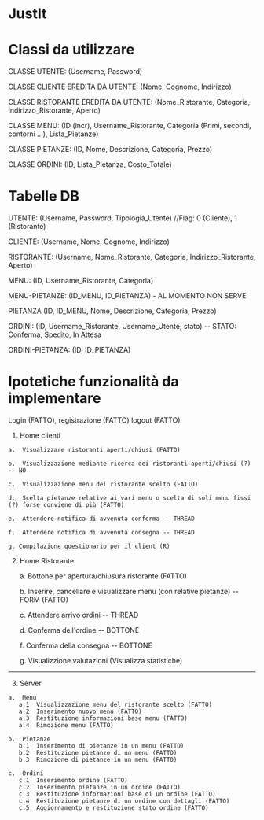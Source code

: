 # JustIt

# Classi da utilizzare

CLASSE UTENTE: (Username, Password)

CLASSE CLIENTE EREDITA DA UTENTE: (Nome, Cognome, Indirizzo)

CLASSE RISTORANTE EREDITA DA UTENTE: (Nome_Ristorante, Categoria, Indirizzo_Ristorante, Aperto)

CLASSE MENU: (ID (incr), Username_Ristorante, Categoria (Primi, secondi, contorni ...), Lista_Pietanze)

CLASSE PIETANZE: (ID, Nome, Descrizione, Categoria, Prezzo)

CLASSE ORDINI: (ID, Lista_Pietanza, Costo_Totale)


# Tabelle DB

UTENTE: (Username, Password, Tipologia_Utente) //Flag: 0 (Cliente), 1 (Ristorante)

CLIENTE: (Username, Nome, Cognome, Indirizzo)

RISTORANTE: (Username, Nome_Ristorante, Categoria, Indirizzo_Ristorante, Aperto)

MENU: (ID, Username_Ristorante, Categoria)

MENU-PIETANZE: (ID_MENU, ID_PIETANZA) - AL MOMENTO NON SERVE

PIETANZA (ID, ID_MENU, Nome, Descrizione, Categoria, Prezzo)

ORDINI: (ID, Username_Ristorante, Username_Utente, stato) --  STATO: Conferma, Spedito, In Attesa

ORDINI-PIETANZA: (ID, ID_PIETANZA)


# Ipotetiche funzionalità da implementare

  Login (FATTO), registrazione (FATTO)
  logout (FATTO)
  
  1. Home clienti
  
    a.  Visualizzare ristoranti aperti/chiusi (FATTO)
    
    b.  Visualizzazione mediante ricerca dei ristoranti aperti/chiusi (?) -- NO
    
    c.  Visualizzazione menu del ristorante scelto (FATTO)
    
    d.  Scelta pietanze relative ai vari menu o scelta di soli menu fissi (?) forse conviene di più (FATTO)
    
    e.  Attendere notifica di avvenuta conferma -- THREAD
   
    f.  Attendere notifica di avvenuta consegna -- THREAD
    
    g. Compilazione questionario per il client (R)
    
 
 2. Home Ristorante
 
      a. Bottone per apertura/chiusura ristorante (FATTO)

      b. Inserire, cancellare e visualizzare menu (con relative pietanze) -- FORM (FATTO)  

      c. Attendere arrivo ordini -- THREAD

      d. Conferma dell'ordine -- BOTTONE
 
      f. Conferma della consegna -- BOTTONE
      
      g. Visualizzione valutazioni (Visualizza statistiche)
    
    
**********************************************


  3. Server

    a.  Menu
       a.1  Visualizzazione menu del ristorante scelto (FATTO)
       a.2  Inserimento nuovo menu (FATTO)
       a.3  Restituzione informazioni base menu (FATTO)
       a.4  Rimozione menu (FATTO)
    
    b.  Pietanze           
       b.1  Inserimento di pietanze in un menu (FATTO)
       b.2  Restituzione pietanze di un menu (FATTO)
       b.3  Rimozione di pietanze in un menu (FATTO)
       
    c.  Ordini
       c.1  Inserimento ordine (FATTO)
       c.2  Inserimento pietanze in un ordine (FATTO)
       c.3  Restituzione informazioni base di un ordine (FATTO)
       c.4  Restituzione pietanze di un ordine con dettagli (FATTO)
       c.5  Aggiornamento e restituzione stato ordine (FATTO)
